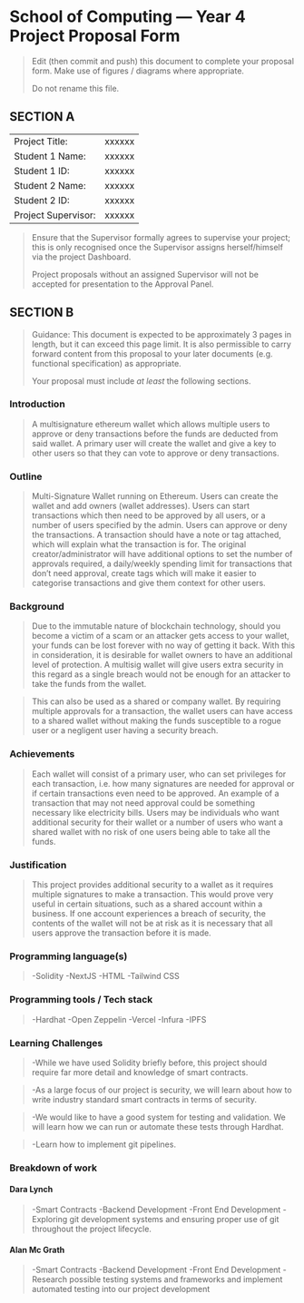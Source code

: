 # School of Computing &mdash; Year 4 Project Proposal Form

> Edit (then commit and push) this document to complete your proposal form.
> Make use of figures / diagrams where appropriate.
>
> Do not rename this file.

## SECTION A

|                     |                   |
|---------------------|-------------------|
|Project Title:       | xxxxxx            |
|Student 1 Name:      | xxxxxx            |
|Student 1 ID:        | xxxxxx            |
|Student 2 Name:      | xxxxxx            |
|Student 2 ID:        | xxxxxx            |
|Project Supervisor:  | xxxxxx            |

> Ensure that the Supervisor formally agrees to supervise your project; this is only recognised once the
> Supervisor assigns herself/himself via the project Dashboard.
>
> Project proposals without an assigned
> Supervisor will not be accepted for presentation to the Approval Panel.

## SECTION B
 
> Guidance: This document is expected to be approximately 3 pages in length, but it can exceed this page limit.
> It is also permissible to carry forward content from this proposal to your later documents (e.g. functional
> specification) as appropriate.
>
> Your proposal must include *at least* the following sections.
 
 
### Introduction
 
> A multisignature ethereum wallet which allows multiple users to approve or deny transactions before the funds are deducted from said wallet. A primary user will create the wallet and give a key to other users so that they can vote to approve or deny transactions.
 
 
 
### Outline
 
> Multi-Signature Wallet running on Ethereum. Users can create the wallet and add owners (wallet addresses). Users can start transactions which then need to be approved by all users, or a number of users specified by the admin. Users can approve or deny the transactions. A transaction should have a note or tag attached, which will explain what the transaction is for. The original creator/administrator will have additional options to set the number of approvals required, a daily/weekly spending limit for transactions that don’t need approval, create tags which will make it easier to categorise transactions and give them context for other users. 
 
 
### Background
 
> Due to the immutable nature of blockchain technology, should you become a victim of a scam or an attacker gets access to your wallet, your funds can be lost forever with no way of getting it back. With this in consideration, it is desirable for wallet owners to have an additional level of protection. A multisig wallet will give users extra security in this regard as a single breach would not be enough for an attacker to take the funds from the wallet.
 
> This can also be used as a shared or company wallet. By requiring multiple approvals for a transaction, the wallet users can have access to a shared wallet without making the funds susceptible to a rogue user or a negligent user having a security breach.
 
 
 
### Achievements
 
> Each wallet will consist of a primary user, who can set privileges for each transaction, i.e. how many signatures are needed for approval or if certain transactions even need to be approved. An example of a transaction that may not need approval could be something necessary like electricity bills. Users may be individuals who want additional security for their wallet or a number of users who want a shared wallet with no risk of one users being able to take all the funds.   
 
 
### Justification
 
> This project provides additional security to a wallet as it requires multiple signatures to make a transaction. This would prove very useful in certain situations, such as a shared account within a business. If one account experiences a breach of security, the contents of the wallet will not be at risk as it is necessary that all users approve the transaction before it is made.
 
 
 
### Programming language(s)
 
> -Solidity
> -NextJS
> -HTML
> -Tailwind CSS
 
 
 
### Programming tools / Tech stack
 
> -Hardhat
> -Open Zeppelin
> -Vercel
> -Infura
> -IPFS
 
 
### Learning Challenges
 
> -While we have used Solidity briefly before, this project should require far more detail and knowledge of smart contracts. 
 
> -As a large focus of our project is security, we will learn about how to write industry standard smart contracts in terms of security.
 
> -We would like to have a good system for testing and validation. We will learn how we can run or automate these tests through Hardhat. 
 
> -Learn how to implement git pipelines. 
 
            
 
 
### Breakdown of work
 
#### Dara Lynch
 
> -Smart Contracts
> -Backend Development
> -Front End Development
> -Exploring git development systems and ensuring proper use of git throughout the project lifecycle.
 
 
#### Alan Mc Grath
 
> -Smart Contracts
> -Backend Development
> -Front End Development
> -Research possible testing systems and frameworks and implement automated testing into our project development

